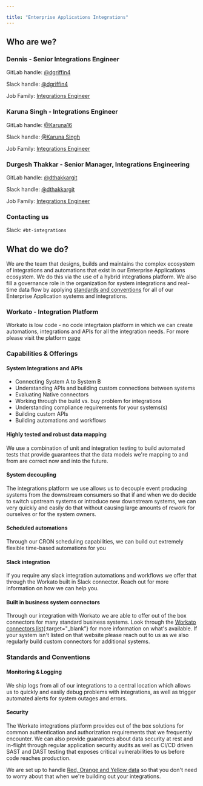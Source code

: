 ```yaml
---

title: "Enterprise Applications Integrations"
---
```




<link rel="stylesheet" type="text/css" href="/stylesheets/biztech.css" />



## Who are we?

### Dennis  - Senior Integrations Engineer

GitLab handle: [@dgriffin4](https://gitlab.com/dgriffin4)

Slack handle: [@dgriffin4](https://gitlab.slack.com/team/U052E2AGY3F)

Job Family: [Integrations Engineer](/job-families/finance/integrations-engineer/#senior-integrations-engineer)

### Karuna Singh - Integrations Engineer

GitLab handle: [@Karuna16](https://gitlab.com/Karuna16)

Slack handle: [@Karuna Singh](https://gitlab.slack.com/team/U01GEHXQZEK)

Job Family: [Integrations Engineer](/job-families/finance/integrations-engineer/#integrations-engineer)

### Durgesh Thakkar - Senior Manager, Integrations Engineering

GitLab handle: [@dthakkargit](https://gitlab.com/dthakkargit)

Slack handle: [@dthakkargit](https://gitlab.slack.com/team/U053SBVN3EX)

Job Family: [Integrations Engineer](/job-families/finance/integrations-engineer/#integrations-engineer)

### Contacting us

Slack: `#bt-integrations`

## What do we do?

We are the team that designs, builds and maintains the complex ecosystem of integrations and automations that exist in our Enterprise Applications ecosystem. We do this via the use of a hybrid integrations platform. We also fill a governance role in the organization for system integrations and real-time data flow by applying [standards and conventions](#standards-and-conventions) for all of our Enterprise Application systems and integrations.


### Workato - Integration Platform

Workato is low code - no code integrtaion platform in which we can create automations, integrations and APIs for all the integration needs. For more please visit the platform [page](https://www.workato.com/)

### Capabilities & Offerings

#### System Integrations and APIs
- Connecting System A to System B
- Understanding APIs and building custom connections between systems
- Evaluating Native connectors
- Working through the build vs. buy problem for integrations
- Understanding compliance requirements for your systems(s)
- Building custom APIs
- Building automations and workflows

#### Highly tested and robust data mapping

We use a combination of unit and integration testing to build automated tests that provide guarantees that the data models we're mapping to and from are correct now and into the future.

#### System decoupling

The integrations platform we use allows us to decouple event producing systems from the downstream consumers so that if and when we do decide to switch upstream systems or introduce new downstream systems, we can very quickly and easily do that without causing large amounts of rework for ourselves or for the system owners.

#### Scheduled automations

Through our CRON scheduling capabilities, we can build out extremely flexible time-based automations for you

#### Slack integration

If you require any slack integration automations and workflows we offer that through the Workato built in Slack connector. Reach out for more information on how we can help you.

#### Built in business system connectors

Through our integration with Workato we are able to offer out of the box connectors for many standard business systems. Look through the [Workato connectors list](https://docs.workato.com/connectors.html){:target="_blank"} for more information on what's available. If your system isn't listed on that website please reach out to us as we also regularly build custom connectors for additional systems.


### Standards and Conventions

#### Monitoring & Logging

We ship logs from all of our integrations to a central location which allows us to quickly and easily debug problems with integrations, as well as trigger automated alerts for system outages and errors.

#### Security

The Workato integrations platform provides out of the box solutions for common authentication and authorization requirements that we frequently encounter. We can also provide guarantees about data security at rest and in-flight through regular application security audits as well as CI/CD driven SAST and DAST testing that exposes critical vulnerabilities to us before code reaches production.

We are set up to handle [Red, Orange and Yellow data](/handbook/security/data-classification-standard.html#data-classification-levels) so that you don't need to worry about that when we're building out your integrations.


